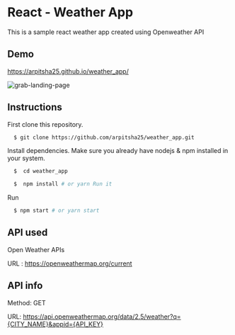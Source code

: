 
# React - Weather App

This is a sample react weather app created using Openweather API


## Demo

https://arpitsha25.github.io/weather_app/

![grab-landing-page](https://arpitsha25.github.io/weather_app/src/components/sss.jpg)


## Instructions

First clone this repository.

```bash
  $ git clone https://github.com/arpitsha25/weather_app.git
```

Install dependencies. Make sure you already have nodejs & npm installed in your system.
```bash
  $  cd weather_app
```
```bash
  $  npm install # or yarn Run it
```
Run
```bash
  $ npm start # or yarn start
```
## API used

Open Weather APIs

URL : https://openweathermap.org/current
## API info


Method: GET

URL: https://api.openweathermap.org/data/2.5/weather?q={CITY_NAME}&appid={API_KEY}